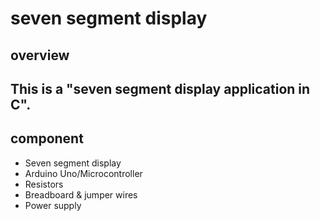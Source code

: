 # seven segment display

## overview
This is a "seven segment display application in C".
----
## component
* Seven segment display
* Arduino Uno/Microcontroller
* Resistors
* Breadboard & jumper wires
* Power supply
